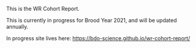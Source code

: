 This is the WR Cohort Report. 

This is currently in progress for Brood Year 2021, and will be updated annually. 

In progress site lives here: <https://bdo-science.github.io/wr-cohort-report/>
